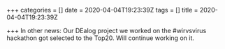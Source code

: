 +++
categories = []
date = 2020-04-04T19:23:39Z
tags = []
title = 2020-04-04T19:23:39Z

+++
In other news: Our DEalog project we worked on the #wirvsvirus hackathon got selected to the Top20. Will continue working on it.